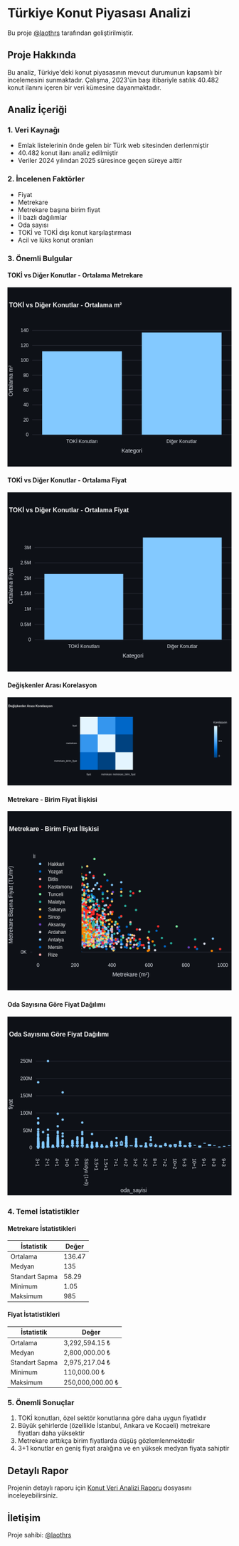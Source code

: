# Türkiye Konut Piyasası Analizi

Bu proje [@laothrs](https://github.com/laothrs) tarafından geliştirilmiştir.

## Proje Hakkında

Bu analiz, Türkiye'deki konut piyasasının mevcut durumunun kapsamlı bir incelemesini sunmaktadır. Çalışma, 2023'ün başı itibariyle satılık 40.482 konut ilanını içeren bir veri kümesine dayanmaktadır.

## Analiz İçeriği

### 1. Veri Kaynağı
- Emlak listelerinin önde gelen bir Türk web sitesinden derlenmiştir
- 40.482 konut ilanı analiz edilmiştir
- Veriler 2024 yılından 2025 süresince geçen süreye aittir

### 2. İncelenen Faktörler
- Fiyat
- Metrekare
- Metrekare başına birim fiyat
- İl bazlı dağılımlar
- Oda sayısı
- TOKİ ve TOKİ dışı konut karşılaştırması
- Acil ve lüks konut oranları

### 3. Önemli Bulgular

#### TOKİ vs Diğer Konutlar - Ortalama Metrekare
![TOKİ vs Diğer Konutlar - Ortalama m²](Analiz%20Fotoğrafları/tokivsdigermetrekare.png)

#### TOKİ vs Diğer Konutlar - Ortalama Fiyat
![TOKİ vs Diğer Konutlar - Ortalama Fiyat](Analiz%20Fotoğrafları/Tokivsdigerkonutlarfiyat.png)

#### Değişkenler Arası Korelasyon
![Değişkenler Arası Korelasyon](Analiz%20Fotoğrafları/KorelasyonAnalizi.png)

#### Metrekare - Birim Fiyat İlişkisi
![Metrekare - Birim Fiyat İlişkisi](Analiz%20Fotoğrafları/MetrekareBirimFiyat.png)

#### Oda Sayısına Göre Fiyat Dağılımı
![Oda Sayısına Göre Fiyat Dağılımı](Analiz%20Fotoğrafları/OdaSayisi.png)

### 4. Temel İstatistikler

#### Metrekare İstatistikleri
| İstatistik | Değer |
|------------|-------|
| Ortalama | 136.47 |
| Medyan | 135 |
| Standart Sapma | 58.29 |
| Minimum | 1.05 |
| Maksimum | 985 |

#### Fiyat İstatistikleri
| İstatistik | Değer |
|------------|-------|
| Ortalama | 3,292,594.15 ₺ |
| Medyan | 2,800,000.00 ₺ |
| Standart Sapma | 2,975,217.04 ₺ |
| Minimum | 110,000.00 ₺ |
| Maksimum | 250,000,000.00 ₺ |

### 5. Önemli Sonuçlar

1. TOKİ konutları, özel sektör konutlarına göre daha uygun fiyatlıdır
2. Büyük şehirlerde (özellikle İstanbul, Ankara ve Kocaeli) metrekare fiyatları daha yüksektir
3. Metrekare arttıkça birim fiyatlarda düşüş gözlemlenmektedir
4. 3+1 konutlar en geniş fiyat aralığına ve en yüksek medyan fiyata sahiptir

## Detaylı Rapor

Projenin detaylı raporu için [Konut Veri Analizi Raporu](Konut%20Veri%20Analizi%20Raporu) dosyasını inceleyebilirsiniz.

## İletişim

Proje sahibi: [@laothrs](https://github.com/laothrs) 

